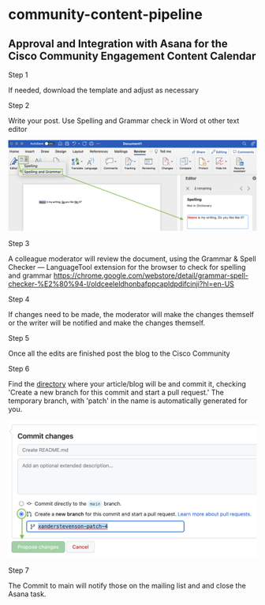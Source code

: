 # community-content-pipeline

## Approval and Integration with Asana for the Cisco Community Engagement Content Calendar


Step 1

If needed, download the template and adjust as necessary


Step 2


Write your post. Use Spelling and Grammar check in Word ot other text editor

<img src="https://github.com/xanderstevenson/community-content-pipeline/blob/main/media/Word-Check.png?raw=true" width=800) />


Step 3

A colleague moderator will review the document, using the Grammar & Spell Checker — LanguageTool extension for the browser to check for spelling and grammar
https://chrome.google.com/webstore/detail/grammar-spell-checker-%E2%80%94-l/oldceeleldhonbafppcapldpdifcinji?hl=en-US


Step 4

If changes need to be made, the moderator will make the changes themself or the writer will be notified and make the changes themself. 


Step 5

Once all the edits are finished post the blog to the Cisco Community


Step 6

Find the [directory](https://github.com/xanderstevenson/community-content-pipeline/tree/main/developer-hub) where your article/blog will be and commit it, checking 'Create a new branch for this commit and start a pull request.' The temporary branch, with 'patch' in the name is automatically generated for you.


<img src="https://github.com/xanderstevenson/community-content-pipeline/blob/main/media/Commit.png?raw=true" width=600) />


Step 7

The Commit to main will notify those on the mailing list and and close the Asana task.



